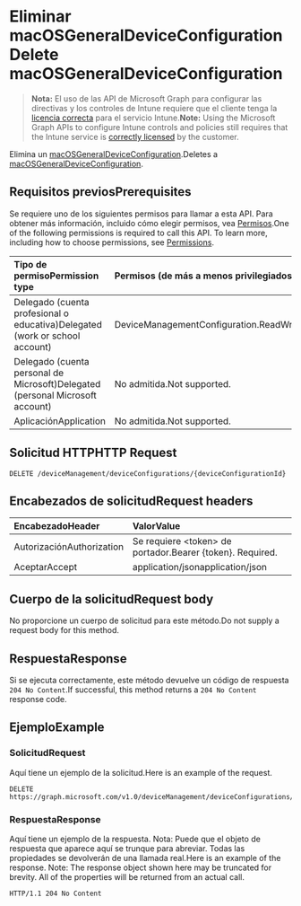 # <a name="delete-macosgeneraldeviceconfiguration"></a><span data-ttu-id="b2a51-101">Eliminar macOSGeneralDeviceConfiguration</span><span class="sxs-lookup"><span data-stu-id="b2a51-101">Delete macOSGeneralDeviceConfiguration</span></span>

> <span data-ttu-id="b2a51-102">**Nota:** El uso de las API de Microsoft Graph para configurar las directivas y los controles de Intune requiere que el cliente tenga la [licencia correcta](https://go.microsoft.com/fwlink/?linkid=839381) para el servicio Intune.</span><span class="sxs-lookup"><span data-stu-id="b2a51-102">**Note:** Using the Microsoft Graph APIs to configure Intune controls and policies still requires that the Intune service is [correctly licensed](https://go.microsoft.com/fwlink/?linkid=839381) by the customer.</span></span>

<span data-ttu-id="b2a51-103">Elimina un [macOSGeneralDeviceConfiguration](../resources/intune_deviceconfig_macosgeneraldeviceconfiguration.md).</span><span class="sxs-lookup"><span data-stu-id="b2a51-103">Deletes a [macOSGeneralDeviceConfiguration](../resources/intune_deviceconfig_macosgeneraldeviceconfiguration.md).</span></span>
## <a name="prerequisites"></a><span data-ttu-id="b2a51-104">Requisitos previos</span><span class="sxs-lookup"><span data-stu-id="b2a51-104">Prerequisites</span></span>
<span data-ttu-id="b2a51-p101">Se requiere uno de los siguientes permisos para llamar a esta API. Para obtener más información, incluido cómo elegir permisos, vea [Permisos](../../../concepts/permissions_reference.md).</span><span class="sxs-lookup"><span data-stu-id="b2a51-p101">One of the following permissions is required to call this API. To learn more, including how to choose permissions, see [Permissions](../../../concepts/permissions_reference.md).</span></span>

|<span data-ttu-id="b2a51-107">Tipo de permiso</span><span class="sxs-lookup"><span data-stu-id="b2a51-107">Permission type</span></span>|<span data-ttu-id="b2a51-108">Permisos (de más a menos privilegiados)</span><span class="sxs-lookup"><span data-stu-id="b2a51-108">Permissions (from least to most privileged)</span></span>|
|:---|:---|
|<span data-ttu-id="b2a51-109">Delegado (cuenta profesional o educativa)</span><span class="sxs-lookup"><span data-stu-id="b2a51-109">Delegated (work or school account)</span></span>|<span data-ttu-id="b2a51-110">DeviceManagementConfiguration.ReadWrite.All</span><span class="sxs-lookup"><span data-stu-id="b2a51-110">DeviceManagementConfiguration.ReadWrite.All</span></span>|
|<span data-ttu-id="b2a51-111">Delegado (cuenta personal de Microsoft)</span><span class="sxs-lookup"><span data-stu-id="b2a51-111">Delegated (personal Microsoft account)</span></span>|<span data-ttu-id="b2a51-112">No admitida.</span><span class="sxs-lookup"><span data-stu-id="b2a51-112">Not supported.</span></span>|
|<span data-ttu-id="b2a51-113">Aplicación</span><span class="sxs-lookup"><span data-stu-id="b2a51-113">Application</span></span>|<span data-ttu-id="b2a51-114">No admitida.</span><span class="sxs-lookup"><span data-stu-id="b2a51-114">Not supported.</span></span>|

## <a name="http-request"></a><span data-ttu-id="b2a51-115">Solicitud HTTP</span><span class="sxs-lookup"><span data-stu-id="b2a51-115">HTTP Request</span></span>
<!-- {
  "blockType": "ignored"
}
-->
``` http
DELETE /deviceManagement/deviceConfigurations/{deviceConfigurationId}
```

## <a name="request-headers"></a><span data-ttu-id="b2a51-116">Encabezados de solicitud</span><span class="sxs-lookup"><span data-stu-id="b2a51-116">Request headers</span></span>
|<span data-ttu-id="b2a51-117">Encabezado</span><span class="sxs-lookup"><span data-stu-id="b2a51-117">Header</span></span>|<span data-ttu-id="b2a51-118">Valor</span><span class="sxs-lookup"><span data-stu-id="b2a51-118">Value</span></span>|
|:---|:---|
|<span data-ttu-id="b2a51-119">Autorización</span><span class="sxs-lookup"><span data-stu-id="b2a51-119">Authorization</span></span>|<span data-ttu-id="b2a51-120">Se requiere &lt;token&gt; de portador.</span><span class="sxs-lookup"><span data-stu-id="b2a51-120">Bearer {token}. Required.</span></span>|
|<span data-ttu-id="b2a51-121">Aceptar</span><span class="sxs-lookup"><span data-stu-id="b2a51-121">Accept</span></span>|<span data-ttu-id="b2a51-122">application/json</span><span class="sxs-lookup"><span data-stu-id="b2a51-122">application/json</span></span>|

## <a name="request-body"></a><span data-ttu-id="b2a51-123">Cuerpo de la solicitud</span><span class="sxs-lookup"><span data-stu-id="b2a51-123">Request body</span></span>
<span data-ttu-id="b2a51-124">No proporcione un cuerpo de solicitud para este método.</span><span class="sxs-lookup"><span data-stu-id="b2a51-124">Do not supply a request body for this method.</span></span>

## <a name="response"></a><span data-ttu-id="b2a51-125">Respuesta</span><span class="sxs-lookup"><span data-stu-id="b2a51-125">Response</span></span>
<span data-ttu-id="b2a51-126">Si se ejecuta correctamente, este método devuelve un código de respuesta `204 No Content`.</span><span class="sxs-lookup"><span data-stu-id="b2a51-126">If successful, this method returns a `204 No Content` response code.</span></span>

## <a name="example"></a><span data-ttu-id="b2a51-127">Ejemplo</span><span class="sxs-lookup"><span data-stu-id="b2a51-127">Example</span></span>
### <a name="request"></a><span data-ttu-id="b2a51-128">Solicitud</span><span class="sxs-lookup"><span data-stu-id="b2a51-128">Request</span></span>
<span data-ttu-id="b2a51-129">Aquí tiene un ejemplo de la solicitud.</span><span class="sxs-lookup"><span data-stu-id="b2a51-129">Here is an example of the request.</span></span>
``` http
DELETE https://graph.microsoft.com/v1.0/deviceManagement/deviceConfigurations/{deviceConfigurationId}
```

### <a name="response"></a><span data-ttu-id="b2a51-130">Respuesta</span><span class="sxs-lookup"><span data-stu-id="b2a51-130">Response</span></span>
<span data-ttu-id="b2a51-p102">Aquí tiene un ejemplo de la respuesta. Nota: Puede que el objeto de respuesta que aparece aquí se trunque para abreviar. Todas las propiedades se devolverán de una llamada real.</span><span class="sxs-lookup"><span data-stu-id="b2a51-p102">Here is an example of the response. Note: The response object shown here may be truncated for brevity. All of the properties will be returned from an actual call.</span></span>
``` http
HTTP/1.1 204 No Content
```



